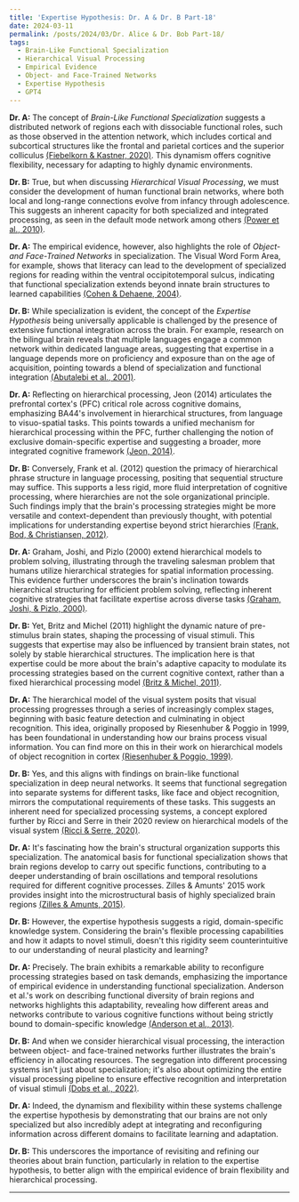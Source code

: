 ```yaml
---
title: 'Expertise Hypothesis: Dr. A & Dr. B Part-18'
date: 2024-03-11
permalink: /posts/2024/03/Dr. Alice & Dr. Bob Part-18/
tags:
  - Brain-Like Functional Specialization
  - Hierarchical Visual Processing
  - Empirical Evidence
  - Object- and Face-Trained Networks
  - Expertise Hypothesis
  - GPT4
---
```


**Dr. A:** The concept of *Brain-Like Functional Specialization* suggests a distributed network of regions each with dissociable functional roles, such as those observed in the attention network, which includes cortical and subcortical structures like the frontal and parietal cortices and the superior colliculus [(Fiebelkorn & Kastner, 2020)](https://consensus.app/papers/specialization-attention-network-fiebelkorn/8fce3b27d77f5dbba3cc9f106af4a26c/?utm_source=chatgpt). This dynamism offers cognitive flexibility, necessary for adapting to highly dynamic environments.

**Dr. B:** True, but when discussing *Hierarchical Visual Processing*, we must consider the development of human functional brain networks, where both local and long-range connections evolve from infancy through adolescence. This suggests an inherent capacity for both specialized and integrated processing, as seen in the default mode network among others [(Power et al., 2010)](https://consensus.app/papers/development-human-functional-brain-networks-power/7ecc8032cd5656fb9e0e646c4de20865/?utm_source=chatgpt).

**Dr. A:** The empirical evidence, however, also highlights the role of *Object- and Face-Trained Networks* in specialization. The Visual Word Form Area, for example, shows that literacy can lead to the development of specialized regions for reading within the ventral occipitotemporal sulcus, indicating that functional specialization extends beyond innate brain structures to learned capabilities [(Cohen & Dehaene, 2004)](https://consensus.app/papers/specialization-within-stream-case-word-form-area-cohen/fbace8fc8c57559e82b9d1282d8c2bd4/?utm_source=chatgpt).

**Dr. B:** While specialization is evident, the concept of the *Expertise Hypothesis* being universally applicable is challenged by the presence of extensive functional integration across the brain. For example, research on the bilingual brain reveals that multiple languages engage a common network within dedicated language areas, suggesting that expertise in a language depends more on proficiency and exposure than on the age of acquisition, pointing towards a blend of specialization and functional integration [(Abutalebi et al., 2001)](https://consensus.app/papers/brain-revealed-neuroimaging-abutalebi/de14f7840b905690b213df1714f39dd7/?utm_source=chatgpt).

**Dr. A:** Reflecting on hierarchical processing, Jeon (2014) articulates the prefrontal cortex's (PFC) critical role across cognitive domains, emphasizing BA44's involvement in hierarchical structures, from language to visuo-spatial tasks. This points towards a unified mechanism for hierarchical processing within the PFC, further challenging the notion of exclusive domain-specific expertise and suggesting a broader, more integrated cognitive framework [(Jeon, 2014)](https://consensus.app/papers/processing-cortex-variety-cognitive-domains-jeon/64aab56ca8015ac390ee1771decb9e0b/?utm_source=chatgpt).

**Dr. B:** Conversely, Frank et al. (2012) question the primacy of hierarchical phrase structure in language processing, positing that sequential structure may suffice. This supports a less rigid, more fluid interpretation of cognitive processing, where hierarchies are not the sole organizational principle. Such findings imply that the brain's processing strategies might be more versatile and context-dependent than previously thought, with potential implications for understanding expertise beyond strict hierarchies [(Frank, Bod, & Christiansen, 2012)](https://consensus.app/papers/language-frank/c64c46167eff5322b0cfa657f0b81572/?utm_source=chatgpt).

**Dr. A:** Graham, Joshi, and Pizlo (2000) extend hierarchical models to problem solving, illustrating through the traveling salesman problem that humans utilize hierarchical strategies for spatial information processing. This evidence further underscores the brain's inclination towards hierarchical structuring for efficient problem solving, reflecting inherent cognitive strategies that facilitate expertise across diverse tasks [(Graham, Joshi, & Pizlo, 2000)](https://consensus.app/papers/traveling-salesman-problem-model-graham/97d632592982552785c04f4041ca3a40/?utm_source=chatgpt).

**Dr. B:** Yet, Britz and Michel (2011) highlight the dynamic nature of pre-stimulus brain states, shaping the processing of visual stimuli. This suggests that expertise may also be influenced by transient brain states, not solely by stable hierarchical structures. The implication here is that expertise could be more about the brain's adaptive capacity to modulate its processing strategies based on the current cognitive context, rather than a fixed hierarchical processing model [(Britz & Michel, 2011)](https://consensus.app/papers/statedependent-visual-processing-britz/595b358384385ed99648184d7567f215/?utm_source=chatgpt).

**Dr. A:** The hierarchical model of the visual system posits that visual processing progresses through a series of increasingly complex stages, beginning with basic feature detection and culminating in object recognition. This idea, originally proposed by Riesenhuber & Poggio in 1999, has been foundational in understanding how our brains process visual information. You can find more on this in their work on hierarchical models of object recognition in cortex [(Riesenhuber & Poggio, 1999)](https://consensus.app/papers/models-object-recognition-cortex-riesenhuber/de120c9c871a55279ef7584b71b5821c/?utm_source=chatgpt).

**Dr. B:** Yes, and this aligns with findings on brain-like functional specialization in deep neural networks. It seems that functional segregation into separate systems for different tasks, like face and object recognition, mirrors the computational requirements of these tasks. This suggests an inherent need for specialized processing systems, a concept explored further by Ricci and Serre in their 2020 review on hierarchical models of the visual system [(Ricci & Serre, 2020)](https://consensus.app/papers/models-visual-system-ricci/7cde6dc6ffa9528fa5e217af55526bac/?utm_source=chatgpt).

**Dr. A:** It's fascinating how the brain's structural organization supports this specialization. The anatomical basis for functional specialization shows that brain regions develop to carry out specific functions, contributing to a deeper understanding of brain oscillations and temporal resolutions required for different cognitive processes. Zilles & Amunts' 2015 work provides insight into the microstructural basis of highly specialized brain regions [(Zilles & Amunts, 2015)](https://pubmed.ncbi.nlm.nih.gov/26687219/).

**Dr. B:** However, the expertise hypothesis suggests a rigid, domain-specific knowledge system. Considering the brain's flexible processing capabilities and how it adapts to novel stimuli, doesn't this rigidity seem counterintuitive to our understanding of neural plasticity and learning?

**Dr. A:** Precisely. The brain exhibits a remarkable ability to reconfigure processing strategies based on task demands, emphasizing the importance of empirical evidence in understanding functional specialization. Anderson et al.'s work on describing functional diversity of brain regions and networks highlights this adaptability, revealing how different areas and networks contribute to various cognitive functions without being strictly bound to domain-specific knowledge [(Anderson et al., 2013)](https://pubmed.ncbi.nlm.nih.gov/23396162/).

**Dr. B:** And when we consider hierarchical visual processing, the interaction between object- and face-trained networks further illustrates the brain's efficiency in allocating resources. The segregation into different processing systems isn't just about specialization; it's also about optimizing the entire visual processing pipeline to ensure effective recognition and interpretation of visual stimuli [(Dobs et al., 2022)](https://www.science.org/doi/full/10.1126/sciadv.abl8913).

**Dr. A:** Indeed, the dynamism and flexibility within these systems challenge the expertise hypothesis by demonstrating that our brains are not only specialized but also incredibly adept at integrating and reconfiguring information across different domains to facilitate learning and adaptation.

**Dr. B:** This underscores the importance of revisiting and refining our theories about brain function, particularly in relation to the expertise hypothesis, to better align with the empirical evidence of brain flexibility and hierarchical processing.



---
